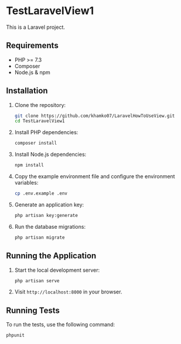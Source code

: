 # TestLaravelView1

This is a Laravel project.

## Requirements

- PHP >= 7.3
- Composer
- Node.js & npm

## Installation

1. Clone the repository:
    ```sh
    git clone https://github.com/khamko07/LaravelHowToUseView.git
    cd TestLaravelView1
    ```

2. Install PHP dependencies:
    ```sh
    composer install
    ```

3. Install Node.js dependencies:
    ```sh
    npm install
    ```

4. Copy the example environment file and configure the environment variables:
    ```sh
    cp .env.example .env
    ```

5. Generate an application key:
    ```sh
    php artisan key:generate
    ```

6. Run the database migrations:
    ```sh
    php artisan migrate
    ```

## Running the Application

1. Start the local development server:
    ```sh
    php artisan serve
    ```

2. Visit `http://localhost:8000` in your browser.

## Running Tests

To run the tests, use the following command:
```sh
phpunit





